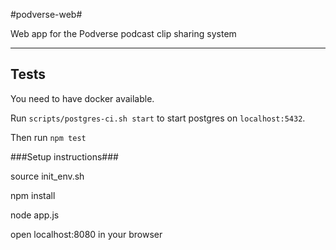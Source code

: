 #podverse-web#

Web app for the Podverse podcast clip sharing system

---

## Tests

You need to have docker available.

Run `scripts/postgres-ci.sh start` to start postgres on `localhost:5432`.

Then run `npm test`

###Setup instructions###

source init_env.sh

npm install

node app.js

open localhost:8080 in your browser
